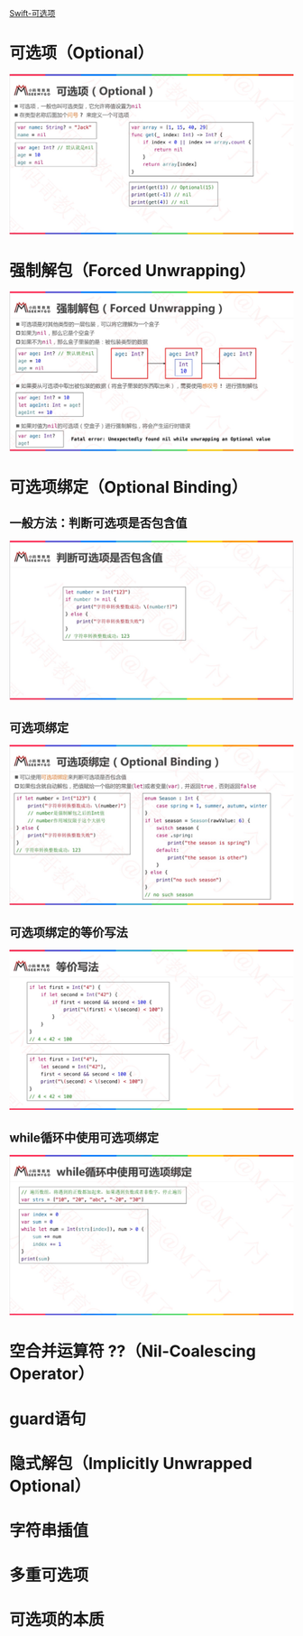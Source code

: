 [Swift-可选项](https://www.jianshu.com/p/0d471e4e506b)





# 可选项（Optional）



![](media_05Optional/001.png)





# 强制解包（Forced Unwrapping） 

![](media_05Optional/002.png)





# 可选项绑定（Optional Binding）

## 一般方法：判断可选项是否包含值

![](media_05Optional/003.png)



## 可选项绑定

![](media_05Optional/004.png)



## 可选项绑定的等价写法

![](media_05Optional/005.png)



## while循环中使用可选项绑定

![](media_05Optional/006.png)





# 空合并运算符 ??（Nil-Coalescing Operator）









# guard语句









# 隐式解包（Implicitly Unwrapped Optional）







# 字符串插值





# 多重可选项







# 可选项的本质





